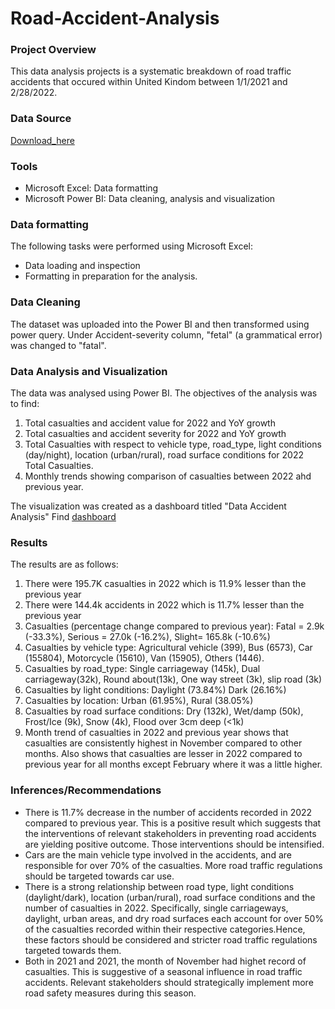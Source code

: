 # Road-Accident-Analysis 


### Project Overview 

This data analysis projects is a systematic breakdown of road traffic accidents that occured within United Kindom between 1/1/2021 and 2/28/2022.

### Data Source

[Download_here](https://docs.google.com/spreadsheets/d/1UE8dpLhUe6AQ6PXYiLoLQ8VJM5FK-Yn9/edit?usp=drivesdk&ouid=104813495679773169446&rtpof=true&sd=true)

### Tools

- Microsoft Excel: Data formatting 
- Microsoft Power BI: Data cleaning, analysis and visualization


### Data formatting 

The following tasks were performed using Microsoft Excel:

- Data loading and inspection
- Formatting in preparation for the analysis.

### Data Cleaning 

The dataset was uploaded into the Power BI and then transformed using power query. Under Accident-severity column, "fetal" (a grammatical error) was changed to "fatal".

### Data Analysis and Visualization 
The data was analysed using Power BI. The objectives of the analysis was to find:
1. Total casualties and accident value for 2022 and YoY growth
2. Total casualties and accident severity for 2022 and YoY growth
3. Total Casualties with respect to vehicle type, road_type, light conditions (day/night), location (urban/rural), road surface conditions for 2022 Total Casualties.
4. Monthly trends showing comparison of casualties between 2022 ahd previous year.

The visualization was created as a dashboard titled "Data Accident Analysis"
Find [dashboard](https://github.com/AdeyilolaAyomide/Road-Accident-Analysis/blob/ae294bdee1adeada4cf6ee9a6f1214886ebd6a0c/Road%20accident%20dashboard.pdf)


### Results 

The results are as follows:

1. There were 195.7K casualties in 2022 which is 11.9% lesser than the previous year
2. There were 144.4k accidents in 2022 which is 11.7% lesser than the previous year
3. Casualties (percentage change compared to previous year): Fatal = 2.9k (-33.3%), Serious = 27.0k (-16.2%), Slight= 165.8k (-10.6%)
4. Casualties by vehicle type: Agricultural vehicle (399), Bus (6573), Car (155804), Motorcycle (15610), Van (15905), Others (1446).
5. Casualties by road_type: Single carriageway (145k), Dual carriageway(32k), Round about(13k), One way street (3k), slip road (3k)
6. Casualties by light conditions: Daylight (73.84%) Dark (26.16%)
7. Casualties by location: Urban (61.95%), Rural (38.05%)
8. Casualties by road surface conditions: Dry (132k), Wet/damp (50k), Frost/Ice (9k), Snow (4k), Flood over 3cm deep (<1k)
9. Month trend of casualties in 2022 and previous year shows that casualties are consistently highest in November compared to other months. Also shows that casualties are lesser in 2022 compared to previous year for all months except February where it was a little higher. 

### Inferences/Recommendations

- There is 11.7% decrease in the number of accidents recorded in 2022 compared to previous year. This is a positive result which suggests that the interventions of relevant stakeholders in preventing road accidents are yielding positive outcome. Those interventions should be intensified.
- Cars are the main vehicle type involved in the accidents, and are responsible for over 70% of the casualties. More road traffic regulations should be targeted towards car use.
- There is a strong relationship between road type, light conditions (daylight/dark), location (urban/rural), road surface conditions and the number of casualties in 2022. Specifically, single carriageways, daylight, urban areas, and dry road surfaces each account for over 50% of the casualties recorded within their respective categories.Hence, these factors should be considered and stricter road traffic regulations targeted towards them.
- Both in 2021 and 2021, the month of November had highet record of casualties. This is suggestive of a seasonal influence in road traffic accidents. Relevant stakeholders should strategically implement more road safety measures during this season.
